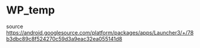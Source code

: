 WP_temp
=======


source https://android.googlesource.com/platform/packages/apps/Launcher3/+/78b3dbc89c8f524270c59d3a9eac32ea055141d8
